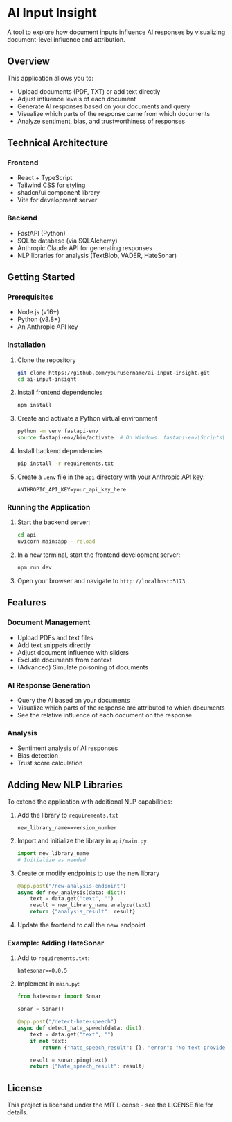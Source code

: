 
# AI Input Insight

A tool to explore how document inputs influence AI responses by visualizing document-level influence and attribution.

## Overview

This application allows you to:
- Upload documents (PDF, TXT) or add text directly
- Adjust influence levels of each document
- Generate AI responses based on your documents and query
- Visualize which parts of the response came from which documents
- Analyze sentiment, bias, and trustworthiness of responses

## Technical Architecture

### Frontend
- React + TypeScript
- Tailwind CSS for styling
- shadcn/ui component library
- Vite for development server

### Backend
- FastAPI (Python)
- SQLite database (via SQLAlchemy)
- Anthropic Claude API for generating responses
- NLP libraries for analysis (TextBlob, VADER, HateSonar)

## Getting Started

### Prerequisites
- Node.js (v16+)
- Python (v3.8+)
- An Anthropic API key

### Installation

1. Clone the repository  
   ```bash
   git clone https://github.com/yourusername/ai-input-insight.git
   cd ai-input-insight
   ```

2. Install frontend dependencies  
   ```bash
   npm install
   ```

3. Create and activate a Python virtual environment  
   ```bash
   python -m venv fastapi-env
   source fastapi-env/bin/activate  # On Windows: fastapi-env\Scripts\activate
   ```

4. Install backend dependencies  
   ```bash
   pip install -r requirements.txt
   ```

5. Create a `.env` file in the `api` directory with your Anthropic API key:  
   ```
   ANTHROPIC_API_KEY=your_api_key_here
   ```

### Running the Application

1. Start the backend server:  
   ```bash
   cd api
   uvicorn main:app --reload
   ```

2. In a new terminal, start the frontend development server:  
   ```bash
   npm run dev
   ```

3. Open your browser and navigate to `http://localhost:5173`

## Features

### Document Management
- Upload PDFs and text files
- Add text snippets directly
- Adjust document influence with sliders
- Exclude documents from context
- (Advanced) Simulate poisoning of documents

### AI Response Generation
- Query the AI based on your documents
- Visualize which parts of the response are attributed to which documents
- See the relative influence of each document on the response

### Analysis
- Sentiment analysis of AI responses
- Bias detection
- Trust score calculation

## Adding New NLP Libraries

To extend the application with additional NLP capabilities:

1. Add the library to `requirements.txt`  
   ```
   new_library_name==version_number
   ```

2. Import and initialize the library in `api/main.py`  
   ```python
   import new_library_name
   # Initialize as needed
   ```

3. Create or modify endpoints to use the new library  
   ```python
   @app.post("/new-analysis-endpoint")
   async def new_analysis(data: dict):
       text = data.get("text", "")
       result = new_library_name.analyze(text)
       return {"analysis_result": result}
   ```

4. Update the frontend to call the new endpoint

### Example: Adding HateSonar

1. Add to `requirements.txt`:
   ```
   hatesonar==0.0.5
   ```

2. Implement in `main.py`:
   ```python
   from hatesonar import Sonar

   sonar = Sonar()

   @app.post("/detect-hate-speech")
   async def detect_hate_speech(data: dict):
       text = data.get("text", "")
       if not text:
           return {"hate_speech_result": {}, "error": "No text provided"}

       result = sonar.ping(text)
       return {"hate_speech_result": result}
   ```

## License

This project is licensed under the MIT License - see the LICENSE file for details.
